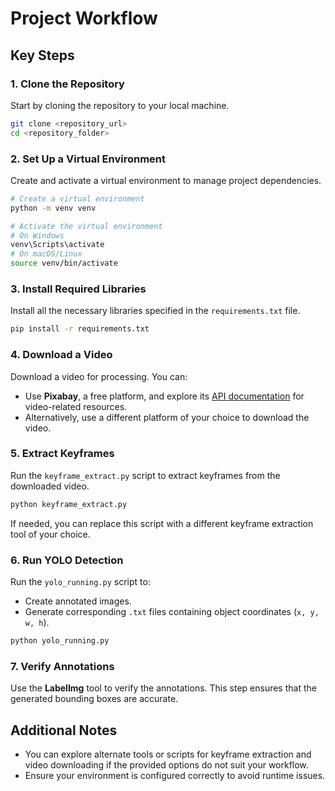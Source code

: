 # Project Workflow

## Key Steps

### 1. Clone the Repository
Start by cloning the repository to your local machine.

```bash
git clone <repository_url>
cd <repository_folder>
```

### 2. Set Up a Virtual Environment
Create and activate a virtual environment to manage project dependencies.

```bash
# Create a virtual environment
python -m venv venv

# Activate the virtual environment
# On Windows
venv\Scripts\activate
# On macOS/Linux
source venv/bin/activate
```

### 3. Install Required Libraries
Install all the necessary libraries specified in the `requirements.txt` file.

```bash
pip install -r requirements.txt
```

### 4. Download a Video
Download a video for processing. You can:
- Use **Pixabay**, a free platform, and explore its [API documentation](https://pixabay.com/api/docs/) for video-related resources.
- Alternatively, use a different platform of your choice to download the video.

### 5. Extract Keyframes
Run the `keyframe_extract.py` script to extract keyframes from the downloaded video.  

```bash
python keyframe_extract.py
```

If needed, you can replace this script with a different keyframe extraction tool of your choice.

### 6. Run YOLO Detection
Run the `yolo_running.py` script to:
- Create annotated images.
- Generate corresponding `.txt` files containing object coordinates (`x, y, w, h`).  

```bash
python yolo_running.py
```

### 7. Verify Annotations
Use the **LabelImg** tool to verify the annotations. This step ensures that the generated bounding boxes are accurate.

## Additional Notes
- You can explore alternate tools or scripts for keyframe extraction and video downloading if the provided options do not suit your workflow.
- Ensure your environment is configured correctly to avoid runtime issues.
